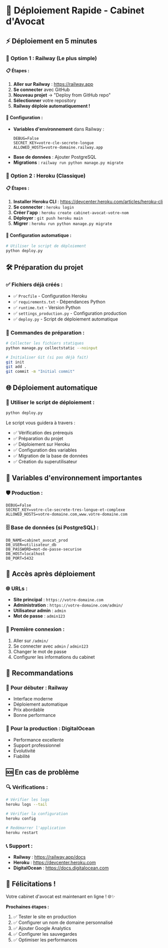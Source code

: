 # 🚀 Déploiement Rapide - Cabinet d'Avocat

## ⚡ Déploiement en 5 minutes

### 🥇 **Option 1 : Railway (Le plus simple)**

#### 📋 **Étapes :**
1. **Aller sur Railway** : https://railway.app
2. **Se connecter** avec GitHub
3. **Nouveau projet** → "Deploy from GitHub repo"
4. **Sélectionner** votre repository
5. **Railway déploie automatiquement !**

#### 🔧 **Configuration :**
- **Variables d'environnement** dans Railway :
  ```
  DEBUG=False
  SECRET_KEY=votre-cle-secrete-longue
  ALLOWED_HOSTS=votre-domaine.railway.app
  ```
- **Base de données** : Ajouter PostgreSQL
- **Migrations** : `railway run python manage.py migrate`

### 🥈 **Option 2 : Heroku (Classique)**

#### 📋 **Étapes :**
1. **Installer Heroku CLI** : https://devcenter.heroku.com/articles/heroku-cli
2. **Se connecter** : `heroku login`
3. **Créer l'app** : `heroku create cabinet-avocat-votre-nom`
4. **Déployer** : `git push heroku main`
5. **Migrer** : `heroku run python manage.py migrate`

#### 🔧 **Configuration automatique :**
```bash
# Utiliser le script de déploiement
python deploy.py
```

## 🛠️ **Préparation du projet**

### ✅ **Fichiers déjà créés :**
- ✅ `Procfile` - Configuration Heroku
- ✅ `requirements.txt` - Dépendances Python
- ✅ `runtime.txt` - Version Python
- ✅ `settings_production.py` - Configuration production
- ✅ `deploy.py` - Script de déploiement automatique

### 🔧 **Commandes de préparation :**
```bash
# Collecter les fichiers statiques
python manage.py collectstatic --noinput

# Initialiser Git (si pas déjà fait)
git init
git add .
git commit -m "Initial commit"
```

## 🌐 **Déploiement automatique**

### 🚀 **Utiliser le script de déploiement :**
```bash
python deploy.py
```

Le script vous guidera à travers :
- ✅ Vérification des prérequis
- ✅ Préparation du projet
- ✅ Déploiement sur Heroku
- ✅ Configuration des variables
- ✅ Migration de la base de données
- ✅ Création du superutilisateur

## 🔐 **Variables d'environnement importantes**

### 🛡️ **Production :**
```
DEBUG=False
SECRET_KEY=votre-cle-secrete-tres-longue-et-complexe
ALLOWED_HOSTS=votre-domaine.com,www.votre-domaine.com
```

### 🗄️ **Base de données (si PostgreSQL) :**
```
DB_NAME=cabinet_avocat_prod
DB_USER=utilisateur_db
DB_PASSWORD=mot-de-passe-securise
DB_HOST=localhost
DB_PORT=5432
```

## 📱 **Accès après déploiement**

### 🌐 **URLs :**
- **Site principal** : `https://votre-domaine.com`
- **Administration** : `https://votre-domaine.com/admin/`
- **Utilisateur admin** : `admin`
- **Mot de passe** : `admin123`

### 🔧 **Première connexion :**
1. Aller sur `/admin/`
2. Se connecter avec `admin` / `admin123`
3. Changer le mot de passe
4. Configurer les informations du cabinet

## 🎯 **Recommandations**

### 🥇 **Pour débuter : Railway**
- Interface moderne
- Déploiement automatique
- Prix abordable
- Bonne performance

### 🥈 **Pour la production : DigitalOcean**
- Performance excellente
- Support professionnel
- Évolutivité
- Fiabilité

## 🆘 **En cas de problème**

### 🔍 **Vérifications :**
```bash
# Vérifier les logs
heroku logs --tail

# Vérifier la configuration
heroku config

# Redémarrer l'application
heroku restart
```

### 📞 **Support :**
- **Railway** : https://railway.app/docs
- **Heroku** : https://devcenter.heroku.com
- **DigitalOcean** : https://docs.digitalocean.com

## 🎉 **Félicitations !**

Votre cabinet d'avocat est maintenant en ligne ! 🌐✨

**Prochaines étapes :**
1. ✅ Tester le site en production
2. ✅ Configurer un nom de domaine personnalisé
3. ✅ Ajouter Google Analytics
4. ✅ Configurer les sauvegardes
5. ✅ Optimiser les performances
